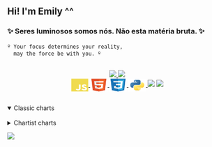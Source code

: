                     
  ## Hi! I'm Emily ^^ 
   <tr><th colspan="2"><h3> ✨ Seres luminosos somos nós. Não esta matéria bruta. ✨</h3></th></tr>
   
    
    º Your focus determines your reality,
      may the force be with you. º 
      
      
<div align="center">
  <a href="https://github.com/MarceleSilv">
     
<div style="display: inline_block"><br>
    <img height="180em" src="https://github-readme-stats.vercel.app/api?username=MarceleSilv&show_icons=true&theme=dracula&include_all_commits=true&count_private=true"/>
  <img height="140em" src="https://github-readme-stats.vercel.app/api/top-langs/?username=MarceleSilv&layout=compact&langs_count=7&theme=dracula"/>
</div>
  <img align="center" height="30" width="40" src="https://raw.githubusercontent.com/devicons/devicon/master/icons/javascript/javascript-plain.svg">
      
  <img align="center" alt="Emy-HTML" height="30" width="40" src="https://raw.githubusercontent.com/devicons/devicon/master/icons/html5/html5-original.svg">
  
  <img align="center" alt="Emy-CSS" height="30" width="40" src="https://raw.githubusercontent.com/devicons/devicon/master/icons/css3/css3-original.svg">
  
  <img align="center" alt="Emy-Python" height="30" width="40" src="https://raw.githubusercontent.com/devicons/devicon/master/icons/python/python-original.svg">
  <a href="https://instagram.com/emy_npm" target="_blank"><img src="https://img.shields.io/badge/-Instagram-%23E4405F?style=for-the-badge&logo=instagram&logoColor=white" target="_blank"></a>
  <a href = "mailto:contatomarcelesilvaf186@gmail.com"><img src="https://img.shields.io/badge/-Gmail-%23333?style=for-the-badge&logo=gmail&logoColor=white" target="_blank"></a>
</div>
    
  
  ##
  <div>
   <details open><summary>Classic charts</summary><img src="https://github.com/lowlighter/MarceleSilv/blob/examples/metrics.plugin.stargazers.svg" alt=""></img></details>
  <details><summary>Chartist charts</summary><img src="https://github.com/lowlighter/MarceleSilv/blob/examples/metrics.plugin.stargazers.chartist.svg" alt=""></img></details>

  ![](https://github.com/MarceleSilv/snk/raw/output/github-contribution-grid-snake.svg)
</div>

  
